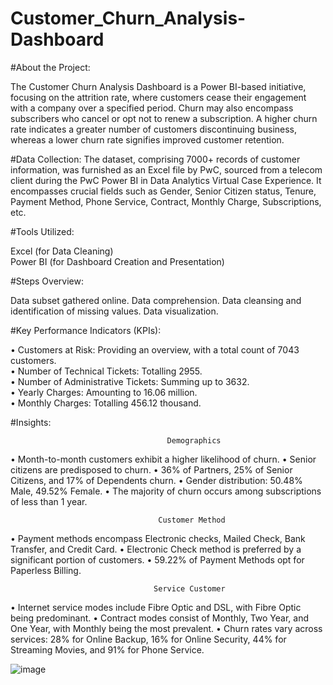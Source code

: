 # Customer_Churn_Analysis-Dashboard

#About the Project: 

The Customer Churn Analysis Dashboard is a Power BI-based initiative, focusing on the attrition rate, where customers cease their engagement with a company over a specified period. Churn may also encompass subscribers who cancel or opt not to renew a subscription. A higher churn rate indicates a greater number of customers discontinuing business, whereas a lower churn rate signifies improved customer retention.


#Data Collection: 
The dataset, comprising 7000+ records of customer information, was furnished as an Excel file by PwC, sourced from a telecom client during the PwC Power BI in Data Analytics Virtual Case Experience. It encompasses crucial fields such as Gender, Senior Citizen status, Tenure, Payment Method, Phone Service, Contract, Monthly Charge, Subscriptions, etc.


#Tools Utilized: 

Excel (for Data Cleaning)  
Power BI (for Dashboard Creation and Presentation)

#Steps Overview: 

Data subset gathered online. 
Data comprehension. 
Data cleansing and identification of missing values. 
Data visualization. 

#Key Performance Indicators (KPIs): 

• Customers at Risk: Providing an overview, with a total count of 7043 customers.  
• Number of Technical Tickets: Totalling 2955.  
• Number of Administrative Tickets: Summing up to 3632.  
• Yearly Charges: Amounting to 16.06 million.  
• Monthly Charges: Totalling 456.12 thousand.  


#Insights: 


							           Demographics
                
• Month-to-month customers exhibit a higher likelihood of churn. 
• Senior citizens are predisposed to churn. 
• 36% of Partners, 25% of Senior Citizens, and 17% of Dependents churn. 
• Gender distribution: 50.48% Male, 49.52% Female. 
• The majority of churn occurs among subscriptions of less than 1 year.

							         Customer Method
							
• Payment methods encompass Electronic checks, Mailed Check, Bank Transfer, and Credit Card. 
• Electronic Check method is preferred by a significant portion of customers. 
• 59.22% of Payment Methods opt for Paperless Billing. 

							        Service Customer
               
• Internet service modes include Fibre Optic and DSL, with Fibre Optic being predominant. 
• Contract modes consist of Monthly, Two Year, and One Year, with Monthly being the most prevalent. 
• Churn rates vary across services: 28% for Online Backup, 16% for Online Security, 44% for Streaming Movies, and 91% for Phone Service.


![image](https://github.com/arnajit96/Customer_Churn_Analysis-Dashboard/assets/157004597/7e11ede9-83a2-44b1-9510-5d29446fe6b0)
